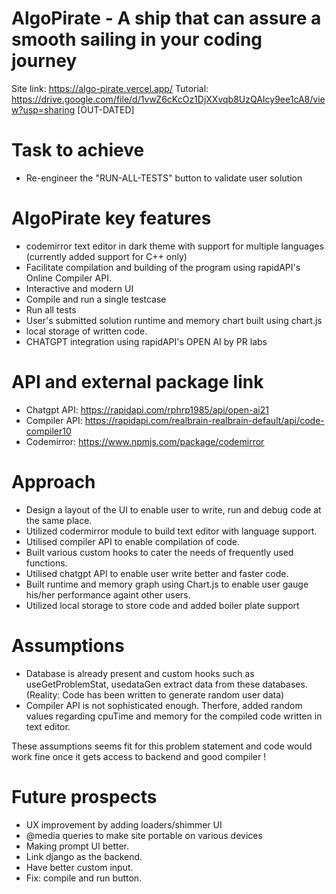 # AlgoPirate - A ship that can assure a smooth sailing in your coding journey
Site link: https://algo-pirate.vercel.app/
Tutorial: https://drive.google.com/file/d/1vwZ6cKcOz1DjXXvqb8UzQAIcy9ee1cA8/view?usp=sharing [OUT-DATED]

# Task to achieve
- Re-engineer the "RUN-ALL-TESTS" button to validate user solution

# AlgoPirate key features
- codemirror text editor in dark theme with support for multiple languages (currently added support for C++ only)
- Facilitate compilation and building of the program using rapidAPI's Online Compiler API.
- Interactive and modern UI
- Compile and run a single testcase
- Run all tests
- User's submitted solution runtime and memory chart built using chart.js
- local storage of written code.
- CHATGPT integration using rapidAPI's OPEN AI by PR labs

# API and external package link
- Chatgpt API: https://rapidapi.com/rphrp1985/api/open-ai21
- Compiler API: https://rapidapi.com/realbrain-realbrain-default/api/code-compiler10
- Codemirror: https://www.npmjs.com/package/codemirror

# Approach
- Design a layout of the UI to enable user to write, run and debug code at the same place.
- Utilized codermirror module to build text editor with language support.
- Utilised compiler API to enable compilation of code.
- Built various custom hooks to cater the needs of frequently used functions.
- Utilised chatgpt API to enable user write better and faster code.
- Built runtime and memory graph using Chart.js to enable user gauge his/her performance againt other users.
- Utilized local storage to store code and added boiler plate support

# Assumptions 
- Database is already present and custom hooks such as useGetProblemStat, usedataGen extract data from these databases. (Reality: Code has been written to generate random user data)
- Compiler API is not sophisticated enough. Therfore, added random values regarding cpuTime and memory for the compiled code written in text editor.

These assumptions seems fit for this problem statement and code would work fine once it gets access to backend and good compiler !

# Future prospects
- UX improvement by adding loaders/shimmer UI
- @media queries to make site portable on various devices
- Making prompt UI better.
- Link django as the backend.
- Have better custom input.
- Fix: compile and run button.

